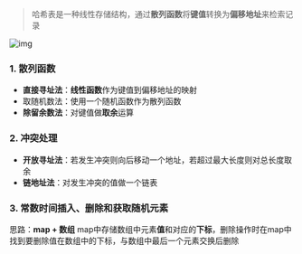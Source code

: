 > 哈希表是一种线性存储结构，通过**散列函数**将**键值**转换为**偏移地址**来检索记录

![img](https://picture-1305610595.cos.ap-guangzhou.myqcloud.com/202206041453254.webp)

### 1. 散列函数

- **直接寻址法**：**线性函数**作为键值到偏移地址的映射
- 取随机数法：使用一个随机函数作为散列函数
- **除留余数法**：对键值做**取余**运算

### 2. 冲突处理

- **开放寻址法**：若发生冲突则向后移动一个地址，若超过最大长度则对总长度取余
- **链地址法**：对发生冲突的值做一个链表

### 3. 常数时间插入、删除和获取随机元素

思路：**map + 数组**  map中存储数组中元素**值**和对应的**下标**，删除操作时在map中找到要删除值在数组中的下标，与数组中最后一个元素交换后删除